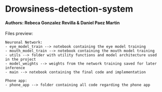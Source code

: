 # Drowsiness-detection-system
#### Authors: Rebeca Gonzalez Revilla & Daniel Paez Martin

Files preview:

    Neuronal Network:
    - eye_model_train --> notebook containing the eye model training
    - mouth_model_train --> notebook containing the mouth model training
    - utils --> folder with utility functions and model architecture used in the project
    - model_weights --> weights from the network training saved for later inference
    - main --> notebook containing the final code and implementation

    Phone app:
    - phone_app --> folder containing all code regarding the phone app
